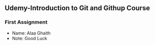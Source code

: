 ## Udemy-Introduction to Git and Githup Course
### First Assignment

* Name: Alaa Ghaith
* Note: Good Luck
